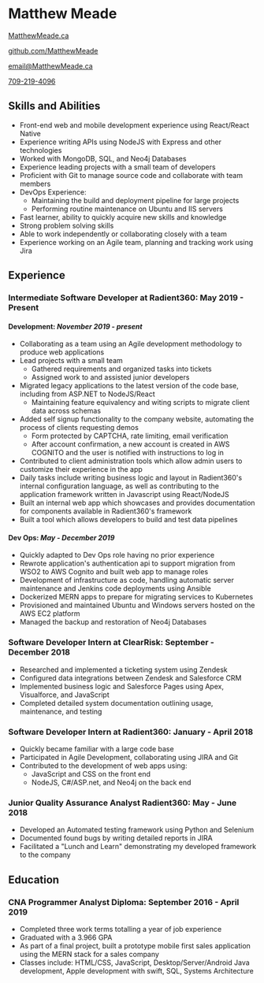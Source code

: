 # Matthew Meade

<div id="headerLinks">

[MatthewMeade.ca](https://MatthewMeade.ca)

[github.com/MatthewMeade](https://github.com/MatthewMeade/)

[email@MatthewMeade.ca](mailto:email@MatthewMeade.ca)

[709-219-4096](tel:709-219-4096)

</div>

## Skills and Abilities

-  Front-end web and mobile development experience using React/React Native
-  Experience writing APIs using NodeJS with Express and other technologies
-  Worked with MongoDB, SQL, and Neo4j Databases
-  Experience leading projects with a small team of developers
-  Proficient with Git to manage source code and collaborate with team members
-  DevOps Experience:
    - Maintaining the build and deployment pipeline for large projects 
    - Performing routine maintenance on Ubuntu and IIS servers
-  Fast learner, ability to quickly acquire new skills and knowledge
-  Strong problem solving skills
-  Able to work independently or collaborating closely with a team
-  Experience working on an Agile team, planning and tracking work using Jira

 
## Experience

### Intermediate Software Developer at Radient360: May 2019 - Present

#### Development: _November 2019 - present_

-   Collaborating as a team using an Agile development methodology to produce web applications
-   Lead projects with a small team
    -   Gathered requirements and organized tasks into tickets
    -   Assigned work to and assisted junior developers
-   Migrated legacy applications to the latest version of the code base, including from ASP.NET to NodeJS/React
    - Maintaining feature equivalency and witing scripts to migrate client data across schemas
-   Added self signup functionality to the company website, automating the process of clients requesting demos
    - Form protected by CAPTCHA, rate limiting, email verification
    - After account confirmation, a new account is created in AWS COGNITO and the user is notified with instructions to log in
-   Contributed to client administration tools which allow admin users to customize their experience in the app
-   Daily tasks include writing business logic and layout in Radient360's internal configuration language, as well as contributing to the application framework written in Javascript using React/NodeJS
-   Built an internal web app which showcases and provides documentation for components available in Radient360's framework
-   Built a tool which allows developers to build and test data pipelines
####  Dev Ops: _May - December 2019_

-   Quickly adapted to Dev Ops role having no prior experience
-   Rewrote application's authentication api to support migration from WSO2 to AWS Cognito and built web app to manage roles
-   Development of infrastructure as code, handling automatic server maintenance and Jenkins code deployments using Ansible
-   Dockerized MERN apps to prepare for migrating services to Kubernetes
-   Provisioned and maintained Ubuntu and Windows servers hosted on the AWS EC2 platform
-   Managed the backup and restoration of Neo4j Databases

### Software Developer Intern at ClearRisk: September - December 2018

-   Researched and implemented a ticketing system using Zendesk
-   Configured data integrations between Zendesk and Salesforce CRM
-   Implemented business logic and Salesforce Pages using Apex, Visualforce, and JavaScript
-   Completed detailed system documentation outlining usage, maintenance, and testing

### Software Developer Intern at Radient360: January - April 2018

-   Quickly became familiar with a large code base
-   Participated in Agile Development, collaborating using JIRA and Git
-   Contributed to the development of web apps using:
    -   JavaScript and CSS on the front end
    -   NodeJS, C#/ASP.net, and Neo4j on the back end

### Junior Quality Assurance Analyst Radient360: May - June 2018

-   Developed an Automated testing framework using Python and Selenium
-   Documented found bugs by writing detailed reports in JIRA
-   Facilitated a "Lunch and Learn" demonstrating my developed framework to the company

## Education

### CNA Programmer Analyst Diploma: September 2016 - April 2019

-   Completed three work terms totalling a year of job experience
-   Graduated with a 3.966 GPA
-   As part of a final project, built a prototype mobile first sales application using the MERN stack for a sales company
-   Classes include: HTML/CSS, JavaScript, Desktop/Server/Android Java development, Apple development with swift, SQL, Systems Architecture